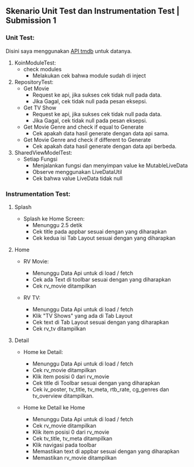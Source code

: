 ## Skenario Unit Test dan Instrumentation Test | Submission 1

### Unit Test:
Disini saya menggunakan [API tmdb](https://developers.themoviedb.org/3) untuk datanya.  
1. KoinModuleTest:
    - check modules
        - Melakukan cek bahwa module sudah di inject
2. RepositoryTest:
    - Get Movie
        - Request ke api, jika sukses cek tidak null pada data.
        - Jika Gagal, cek tidak null pada pesan eksepsi.
    - Get TV Show
        - Request ke api, jika sukses cek tidak null pada data.
        - Jika Gagal, cek tidak null pada pesan eksepsi.
    - Get Movie Genre and check if equal to Generate
        - Cek apakah data hasil generate dengan data api sama.
    - Get Movie Genre and check if different to Generate
        - Cek apakah data hasil generate dengan data api berbeda.
3. SharedViewModelTest:
    - Setiap Fungsi
        - Menjalankan fungsi dan menyimpan value ke MutableLiveData
        - Observe menggunakan LiveDataUtil
        - Cek bahwa value LiveData tidak null
        
### Instrumentation Test:
1. Splash
    - Splash ke Home Screen:
        - Menunggu 2.5 detik
        - Cek title pada appbar sesuai dengan yang diharapkan
        - Cek kedua isi Tab Layout sesuai dengan yang diharapkan
        
2. Home
    - RV Movie:
        - Menunggu Data Api untuk di load / fetch
        - Cek ada Text di toolbar sesuai dengan yang diharapkan
        - Cek rv_movie ditampilkan
        
    - RV TV:
        - Menunggu Data Api untuk di load / fetch
        - Klik "TV Shows" yang ada di Tab Layout
        - Cek text di Tab Layout sesuai dengan yang diharapkan
        - Cek rv_tv ditampilkan
        
3. Detail
    - Home ke Detail:
        - Menunggu Data Api untuk di load / fetch
        - Cek rv_movie ditampilkan
        - Klik item posisi 0 dari rv_movie
        - Cek title di Toolbar sesuai dengan yang diharapkan
        - Cek iv_poster, tv_title, tv_meta, rtb_rate, cg_genres dan tv_overview ditampilkan.
        
    - Home ke Detail ke Home
        - Menunggu Data Api untuk di load / fetch
        - Cek rv_movie ditampilkan
        - Klik item posisi 0 dari rv_movie
        - Cek tv_title, tv_meta ditampilkan
        - Klik navigasi pada toolbar
        - Memastikan text di appbar sesuai dengan yang diharapkan
        - Memastikan rv_movie ditampilkan